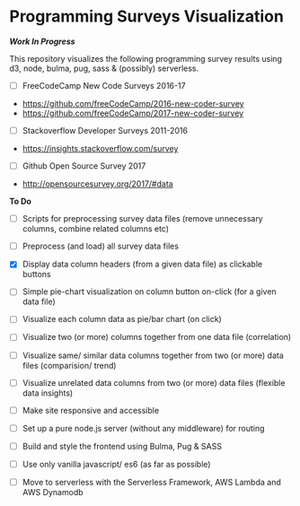 # Programming Surveys Visualization

***Work In Progress***

This repository visualizes the following programming survey results using d3, node, bulma, pug, sass & (possibly) serverless.

- [ ] FreeCodeCamp New Code Surveys 2016-17
- https://github.com/freeCodeCamp/2016-new-coder-survey
- https://github.com/freeCodeCamp/2017-new-coder-survey
- [ ] Stackoverflow Developer Surveys 2011-2016
- https://insights.stackoverflow.com/survey
- [ ] Github Open Source Survey 2017
- http://opensourcesurvey.org/2017/#data


__To Do__
- [ ] Scripts for preprocessing survey data files (remove unnecessary columns, combine related columns etc)
- [ ] Preprocess (and load) all survey data files
- [x] Display data column headers (from a given data file) as clickable buttons
- [ ] Simple pie-chart visualization on column button on-click (for a given data file)
- [ ] Visualize each column data as pie/bar chart (on click)
- [ ] Visualize two (or more) columns together from one data file (correlation)
- [ ] Visualize same/ similar data columns together from two (or more) data files (comparision/ trend)
- [ ] Visualize unrelated data columns from two (or more) data files (flexible data insights)
- [ ] Make site responsive and accessible
- [ ] Set up a pure node.js server (without any middleware) for routing
- [ ] Build and style the frontend using Bulma, Pug & SASS
- [ ] Use only vanilla javascript/ es6 (as far as possible)
- [ ] Move to serverless with the Serverless Framework, AWS Lambda and AWS Dynamodb
    